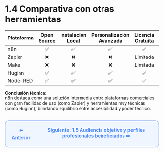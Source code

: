 # 1.4 Comparativa con otras herramientas

| Plataforma | Open Source | Instalación Local | Personalización Avanzada | Licencia Gratuita | Complejidad Técnica | Comunidad  |
|------------|:-----------:|:----------------:|:-----------------------:|:-----------------:|:-------------------:|:----------:|
| n8n        | ✅          | ✅               | ✅                      | ✅                | Media               | Activa     |
| Zapier     | ❌          | ❌               | ❌                      | Limitada          | Baja                | Alta       |
| Make       | ❌          | ❌               | ❌                      | Limitada          | Baja                | Moderada   |
| Huginn     | ✅          | ✅               | ✅                      | ✅                | Alta                | Limitada   |
| Node-RED   | ✅          | ✅               | ✅                      | ✅                | Media-Alta          | Activa     |

**Conclusión técnica:**  
n8n destaca como una solución intermedia entre plataformas comerciales con gran facilidad de uso (como Zapier) y herramientas muy técnicas (como Huginn), brindando equilibrio entre accesibilidad y poder técnico.

<div align="center" style="border: 1px solid #4F8AFA; border-radius: 12px; padding: 20px; background: #f0f6ff; margin-top: 32px; display: flex; justify-content: center; gap: 32px;">
  <a href="1.3.%20Casos%20de%20Uso%20Comunes.md" style="text-decoration:none; font-weight: bold; color: #4F8AFA; font-size: 1.1em;">⬅️ Anterior</a>
  <a href="1.5.%20Audiencia%20objetivo%20y%20perfiles%20profesionales%20beneficiados.md" style="text-decoration:none; font-weight: bold; color: #4F8AFA; font-size: 1.1em;">Siguiente: 1.5 Audiencia objetivo y perfiles profesionales beneficiados ➡️</a>
</div>